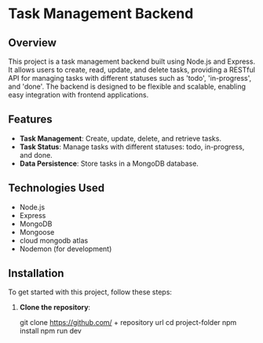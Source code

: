 # Task Management Backend

## Overview

This project is a task management backend built using Node.js and Express. It allows users to create, read, update, and delete tasks, providing a RESTful API for managing tasks with different statuses such as 'todo', 'in-progress', and 'done'. The backend is designed to be flexible and scalable, enabling easy integration with frontend applications.

## Features

- **Task Management**: Create, update, delete, and retrieve tasks.
- **Task Status**: Manage tasks with different statuses: todo, in-progress, and done.
- **Data Persistence**: Store tasks in a MongoDB database.

## Technologies Used

- Node.js
- Express
- MongoDB
- Mongoose
- cloud mongodb atlas
- Nodemon (for development)

## Installation

To get started with this project, follow these steps:

1. **Clone the repository**:
   
   git clone https://github.com/ + repository url
   cd project-folder
   npm install
   npm run dev
